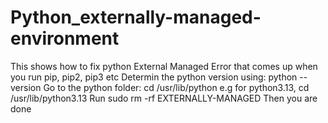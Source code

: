 # Python_externally-managed-environment
This shows how to fix python External Managed Error that comes up when you run pip, pip2, pip3 etc
Determin the python version using: python --version
Go to the python folder: cd /usr/lib/python<version no.> e.g for python3.13, cd /usr/lib/python3.13
Run sudo rm -rf EXTERNALLY-MANAGED
Then you are done
